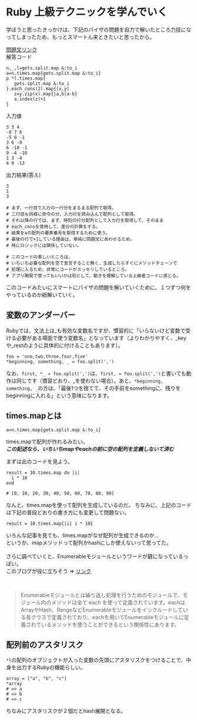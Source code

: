  # Ruby 上級テクニックを学んでいく

学ぼうと思ったきっかけは、下記のパイザの問題を自力で解いたところ力技になってしまったため、もっとスマートん来ときたいと思ったから。

 [問題文リンク](https://paiza.jp/works/mondai/steinsgate/restore_command_boss?language_uid=c)<br>
解答コード
 ```
n,_,l=gets.split.map &:to_i
a=n.times.map{gets.split.map &:to_i}
p *l.times.map{
    gets.split.map &:to_i
}.each_cons(2).map{|x,y|
    z=y.zip(x).map{|a,b|a-b}
    a.index(z)+1
}

```
入力値
```
3 3 4
-8 7 6
-5 0 -1
3 6 -9
6 -10 -1
9 -4 -10
1 3 -4
4 9 -13
```
出力結果(答え)
```
3
1
3
```
```
# まず、一行目で入力の一行分をまるまる配列で取得。
# 二行目も同様に命令の分、入力行を読み込んで配列として取得。
# それ以降の行では、まず、時刻の行分配列として入力行を取得して、そのまま
# each_consを使用して、差分の計算をする。
# 結果をaの配列の要素番号を取得するために使う。
# 最後の行で+1している理由は、単純に問題文にあわせるため。
# 特にロジックには関係していない。

# このコードの美しいところは、
# いちいち必要な配列を空で宣言すること無く、生成したらすぐにメソッドチェーンで
# 処理に入るため、非常にコードがスッキリしているところ。
# アプリ開発で使ってもいいかは別として、動きを理解している上級者コードに感じる。
```

このコードみたいにスマートにパイザの問題を解いていくために、１つずつ何をやっているのか紐解いていく。

## 変数のアンダーバー
Rubyでは、文法上は_も有効な変数名ですが、慣習的に「いらないけど変数で受ける必要がある場面で使う変数名」となっています（よりわかりやすく、_keyや_restのように具体的に付けることもあります）。<br>
```
foo = 'one,two,three,four,five'
*beginning, something, _ = foo.split(',')
```
なお、```first, *_ = foo.split(',')```は、```first, = foo.split(',')```と書いても動作は同じです（慣習どおり、_を使わない場合）。あと、```*beginning, something, _```の方は、「最後1つを捨てて、その手前をsomethingに、残りをbeginningに入れる」という意味になります。

## times.mapとは

```
a=n.times.map{gets.split.map &:to_i}
```
times.mapで配列が作れるみたい。<br>
***この記述なら、いちいちmapやeachの前に空の配列を定義しないて済む***

まずは此のコードを見よう。
```
result = 10.times.map do |i|
  i * 10
end

# [0, 10, 20, 30, 40, 50, 60, 70, 80, 90]
```
なんと、times.mapを使って配列を生成しているのだ。
ちなみに、上記のコードは下記の普段どおりの書き方にも変更して問題ない。
```
result = 10.times.map{|i| i * 10}
```
いろんな記事を見ても、times.mapがなぜ配列が生成できるのか...<br>
というか、mapメソッドって配列かhashにしか使えないって思ってた。
</br><br>
さらに調べていくと、Enumerableモジュールというワードが鍵になっているっぽい。<br>
このブログが役に立ちそう => [リンク](https://bagelee.com/programming/ruby-on-rails/ruby-enumerable/)

<br>

>Enumerableモジュールとは繰り返し処理を行うためのモジュールで、モジュール内のメソッドは全て each を使って定義されています。eachはArrayやHash、RangeなどEnumerableモジュールをインクルードしている各クラスで定義されており、eachを用いてEnumerableモジュールに定義されているメソッドを使うことができるという関係性にあります。


## 配列前のアスタリスク

```*l```の配列のオブジェクトが入った変数の先頭にアスタリスクをつけることで、中身を出力するRubyの機能らしい。
```
array = ["a", "b", "c"]
*array
# => a
# => b
# => c
```
ちなみにアスタリスクが２個だとhash展開となる。

